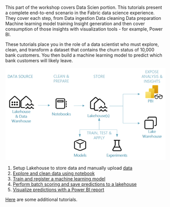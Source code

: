 This part of the workshop covers Data Scien portion. This tutorials present a complete end-to-end scenario in the Fabric data science experience. They cover each step, from Data ingestion
Data cleaning
Data preparation
Machine learning model training
Insight generation
and then cover consumption of those insights with visualization tools - for example, Power BI.

These tutorials place you in the role of a data scientist who must explore, clean, and transform a dataset that contains the churn status of 10,000 bank customers. You then build a machine learning model to predict which bank customers will likely leave.


![alt text](images/DataScienceArchitecture.png)

1. Setup Lakehouse to store data and manually upload [data](/DataScienceTutorial/data/)
2. [Explore and clean data using notebook](https://learn.microsoft.com/en-us/fabric/data-science/tutorial-data-science-explore-notebook)
3. [Train and register a machine learning model](https://learn.microsoft.com/en-us/fabric/data-science/tutorial-data-science-train-models)
4. [Perform batch scoring and save predictions to a lakehouse](https://learn.microsoft.com/en-us/fabric/data-science/tutorial-data-science-batch-scoring)
5. [Visualize predictions with a Power BI report](https://learn.microsoft.com/en-us/fabric/data-science/tutorial-data-science-create-report)

[Here](https://learn.microsoft.com/en-us/fabric/data-science/use-ai-samples) are some additional tutorials.